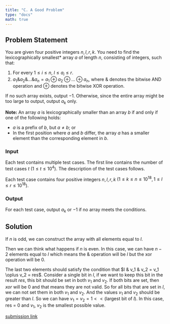 ```yaml
---
title: "C. A Good Problem"
type: "docs"
math: true
---
```


## Problem Statement

You are given four positive integers $n, l, r, k$. You need to find the lexicographically smallest* array $a$ of length $n$, consisting of integers, such that:

1. For every $1 \leq i \leq n$, $l \leq a_i \leq r$.
2. $a_1 \& a_2 \& \ldots \& a_n = a_1 \oplus a_2 \oplus \ldots \oplus a_n$, where $\&$ denotes the bitwise AND operation and $\oplus$ denotes the bitwise XOR operation.

If no such array exists, output $-1$. Otherwise, since the entire array might be too large to output, output $a_k$ only.

**Note:** An array $a$ is lexicographically smaller than an array $b$ if and only if one of the following holds:
- $a$ is a prefix of $b$, but $a \neq b$; or
- In the first position where $a$ and $b$ differ, the array $a$ has a smaller element than the corresponding element in $b$.

### Input

Each test contains multiple test cases. The first line contains the number of test cases $t$ $(1 \leq t \leq 10^4)$. The description of the test cases follows.

Each test case contains four positive integers $n, l, r, k$ $(1 \leq k \leq n \leq 10^{18}, 1 \leq l \leq r \leq 10^{18})$.

### Output

For each test case, output $a_k$ or $-1$ if no array meets the conditions.

## Solution 

If $n$ is odd, we can construct the array with all elements equal to $l$.

Then we can think what happens if $n$ is even. In this case, we can have $n-2$ elements equal to $l$ which means the & operation will be $l$ but the xor operation will be $0$.

The last two elements should satisfy the condition that $l & v_1 & v_2 = v_1 \oplus v_2 = res$. Consider a single bit in $l$, if we want to keep this bit in the result $res$, this bit should be set in both $v_1$ and $v_2$. If both bits are set, then $xor$ will be $0$ and that means they are not valid. 
So for all bits that are set in $l$, we can not set them in both $v_1$ and $v_2$.
And the values $v_1$ and $v_2$ should be greater than $l$.
So we can have $v_1 = v_2 = 1 << \text{(largest bit of } l\text{)}$. In this case, res = 0 and $v_1$, $v_2$ is the smallest possible value. 


[submission link](https://codeforces.com/contest/2119/submission/327589616)
